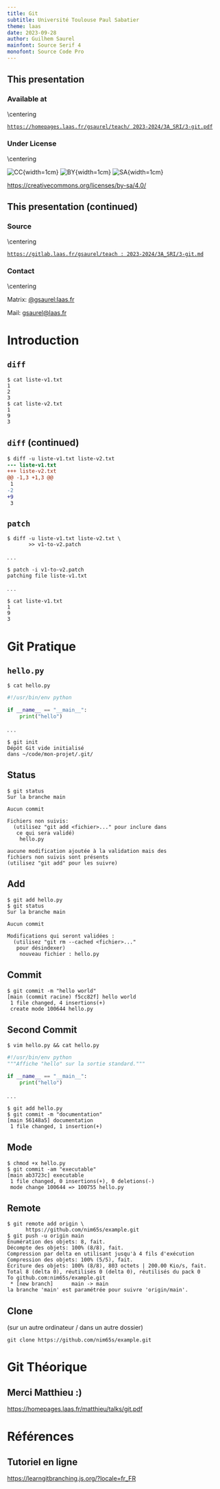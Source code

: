 ```yaml
---
title: Git
subtitle: Université Toulouse Paul Sabatier
theme: laas
date: 2023-09-28
author: Guilhem Saurel
mainfont: Source Serif 4
monofont: Source Code Pro
---
```


## This presentation

### Available at

\centering

[`https://homepages.laas.fr/gsaurel/teach/
2023-2024/3A_SRI/3-git.pdf`](https://homepages.laas.fr/gsaurel/teach/2023-2024/3A_SRI/3-git.pdf)

### Under License

\centering

![CC](media/cc.png){width=1cm}
![BY](media/by.png){width=1cm}
![SA](media/sa.png){width=1cm}

<https://creativecommons.org/licenses/by-sa/4.0/>

## This presentation (continued)

### Source

\centering

[`https://gitlab.laas.fr/gsaurel/teach :
2023-2024/3A_SRI/3-git.md`](https://gitlab.laas.fr/gsaurel/teach/-/blob/main/2023-2024/3A_SRI/3-git.md)

### Contact

\centering

Matrix: [@gsaurel:laas.fr](https://matrix.to/\#/@gsaurel:laas.fr)

Mail: [gsaurel@laas.fr](mailto::gsaurel@laas.fr)

# Introduction

## `diff`

```
$ cat liste-v1.txt
1
2
3
$ cat liste-v2.txt
1
9
3
```

## `diff` (continued)

```diff
$ diff -u liste-v1.txt liste-v2.txt
--- liste-v1.txt
+++ liste-v2.txt
@@ -1,3 +1,3 @@
 1
-2
+9
 3
```

## `patch`

```
$ diff -u liste-v1.txt liste-v2.txt \
       >> v1-to-v2.patch
```

. . .

```
$ patch -i v1-to-v2.patch
patching file liste-v1.txt
```

. . .

```
$ cat liste-v1.txt
1
9
3

```

# Git Pratique

## `hello.py`

```
$ cat hello.py
```

```python
#!/usr/bin/env python

if __name__ == "__main__":
    print("hello")
```

. . .

```
$ git init
Dépôt Git vide initialisé
dans ~/code/mon-projet/.git/
```

## Status

```
$ git status
Sur la branche main

Aucun commit

Fichiers non suivis:
  (utilisez "git add <fichier>..." pour inclure dans
   ce qui sera validé)
	hello.py

aucune modification ajoutée à la validation mais des
fichiers non suivis sont présents
(utilisez "git add" pour les suivre)
```

## Add

```
$ git add hello.py
$ git status
Sur la branche main

Aucun commit

Modifications qui seront validées :
  (utilisez "git rm --cached <fichier>..."
   pour désindexer)
	nouveau fichier : hello.py
```

## Commit

```
$ git commit -m "hello world"
[main (commit racine) f5cc82f] hello world
 1 file changed, 4 insertions(+)
 create mode 100644 hello.py
```

## Second Commit

```
$ vim hello.py && cat hello.py
```

```python
#!/usr/bin/env python
"""Affiche "hello" sur la sortie standard."""

if __name__ == "__main__":
    print("hello")
```

. . .

```
$ git add hello.py
$ git commit -m "documentation"
[main 56148a5] documentation
 1 file changed, 1 insertion(+)
```

## Mode

```
$ chmod +x hello.py
$ git commit -am "executable"
[main ab3723c] executable
 1 file changed, 0 insertions(+), 0 deletions(-)
 mode change 100644 => 100755 hello.py
```

## Remote

```
$ git remote add origin \
      https://github.com/nim65s/example.git
$ git push -u origin main
Énumération des objets: 8, fait.
Décompte des objets: 100% (8/8), fait.
Compression par delta en utilisant jusqu'à 4 fils d'exécution
Compression des objets: 100% (5/5), fait.
Écriture des objets: 100% (8/8), 803 octets | 200.00 Kio/s, fait.
Total 8 (delta 0), réutilisés 0 (delta 0), réutilisés du pack 0
To github.com:nim65s/example.git
 * [new branch]      main -> main
la branche 'main' est paramétrée pour suivre 'origin/main'.
```

## Clone

(sur un autre ordinateur / dans un autre dossier)

```
git clone https://github.com/nim65s/example.git
```


# Git Théorique

## Merci Matthieu :)

<https://homepages.laas.fr/matthieu/talks/git.pdf>

# Références

## Tutoriel en ligne

<https://learngitbranching.js.org/?locale=fr_FR>
